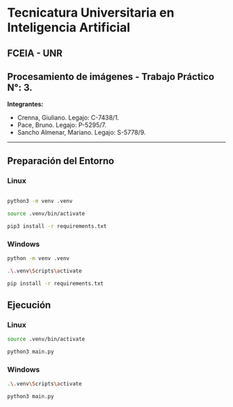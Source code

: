 # Tecnicatura Universitaria en Inteligencia Artificial 
## FCEIA - UNR 
## Procesamiento de imágenes  - Trabajo Práctico N°: 3.


**Integrantes:**
- Crenna, Giuliano. Legajo: C-7438/1.
- Pace, Bruno. Legajo: P-5295/7.
- Sancho Almenar, Mariano. Legajo: S-5778/9.

---

## Preparación del Entorno

### Linux
```bash

python3 -m venv .venv

source .venv/bin/activate

pip3 install -r requirements.txt
```

### Windows

```bash
python -m venv .venv

.\.venv\Scripts\activate

pip install -r requirements.txt
```

## Ejecución

### Linux
```bash
source .venv/bin/activate

python3 main.py
```

### Windows
```bash
.\.venv\Scripts\activate

python3 main.py
```
